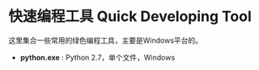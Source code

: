 # 快速编程工具 Quick Developing Tool

这里集合一些常用的绿色编程工具，主要是Windows平台的。

- **python.exe** : Python 2.7，单个文件，Windows
